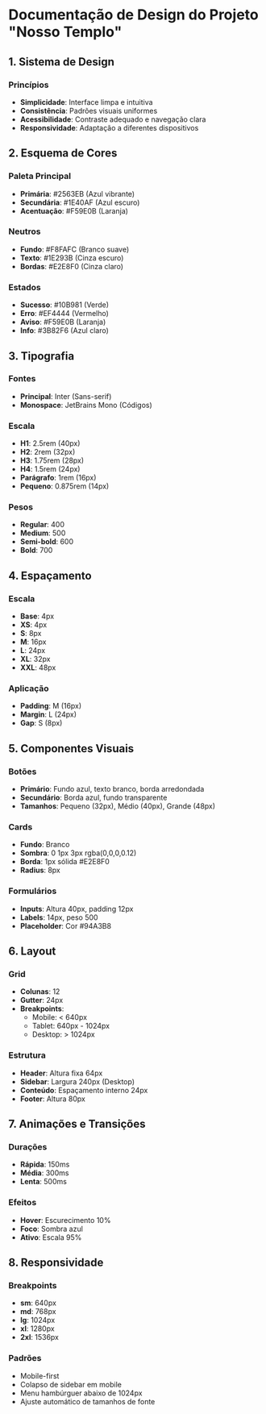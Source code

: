 # Documentação de Design do Projeto "Nosso Templo"

## 1. Sistema de Design

### Princípios
- **Simplicidade**: Interface limpa e intuitiva
- **Consistência**: Padrões visuais uniformes
- **Acessibilidade**: Contraste adequado e navegação clara
- **Responsividade**: Adaptação a diferentes dispositivos

## 2. Esquema de Cores

### Paleta Principal
- **Primária**: #2563EB (Azul vibrante)
- **Secundária**: #1E40AF (Azul escuro)
- **Acentuação**: #F59E0B (Laranja)

### Neutros
- **Fundo**: #F8FAFC (Branco suave)
- **Texto**: #1E293B (Cinza escuro)
- **Bordas**: #E2E8F0 (Cinza claro)

### Estados
- **Sucesso**: #10B981 (Verde)
- **Erro**: #EF4444 (Vermelho)
- **Aviso**: #F59E0B (Laranja)
- **Info**: #3B82F6 (Azul claro)

## 3. Tipografia

### Fontes
- **Principal**: Inter (Sans-serif)
- **Monospace**: JetBrains Mono (Códigos)

### Escala
- **H1**: 2.5rem (40px)
- **H2**: 2rem (32px)
- **H3**: 1.75rem (28px)
- **H4**: 1.5rem (24px)
- **Parágrafo**: 1rem (16px)
- **Pequeno**: 0.875rem (14px)

### Pesos
- **Regular**: 400
- **Medium**: 500
- **Semi-bold**: 600
- **Bold**: 700

## 4. Espaçamento

### Escala
- **Base**: 4px
- **XS**: 4px
- **S**: 8px
- **M**: 16px
- **L**: 24px
- **XL**: 32px
- **XXL**: 48px

### Aplicação
- **Padding**: M (16px)
- **Margin**: L (24px)
- **Gap**: S (8px)

## 5. Componentes Visuais

### Botões
- **Primário**: Fundo azul, texto branco, borda arredondada
- **Secundário**: Borda azul, fundo transparente
- **Tamanhos**: Pequeno (32px), Médio (40px), Grande (48px)

### Cards
- **Fundo**: Branco
- **Sombra**: 0 1px 3px rgba(0,0,0,0.12)
- **Borda**: 1px sólida #E2E8F0
- **Radius**: 8px

### Formulários
- **Inputs**: Altura 40px, padding 12px
- **Labels**: 14px, peso 500
- **Placeholder**: Cor #94A3B8

## 6. Layout

### Grid
- **Colunas**: 12
- **Gutter**: 24px
- **Breakpoints**:
  - Mobile: < 640px
  - Tablet: 640px - 1024px
  - Desktop: > 1024px

### Estrutura
- **Header**: Altura fixa 64px
- **Sidebar**: Largura 240px (Desktop)
- **Conteúdo**: Espaçamento interno 24px
- **Footer**: Altura 80px

## 7. Animações e Transições

### Durações
- **Rápida**: 150ms
- **Média**: 300ms
- **Lenta**: 500ms

### Efeitos
- **Hover**: Escurecimento 10%
- **Foco**: Sombra azul
- **Ativo**: Escala 95%

## 8. Responsividade

### Breakpoints
- **sm**: 640px
- **md**: 768px
- **lg**: 1024px
- **xl**: 1280px
- **2xl**: 1536px

### Padrões
- Mobile-first
- Colapso de sidebar em mobile
- Menu hambúrguer abaixo de 1024px
- Ajuste automático de tamanhos de fonte
